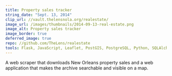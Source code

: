 ```yaml
---
title: Property sales tracker
string_date: "Sept. 13, 2014"
clip_url: //vault.thelensnola.org/realestate/
image_url: /images/thumbnails/2014-09-13-real-estate.png
image_alt: Property sales tracker
image_border: true
deferred_image: true
repo: //github.com/TheLens/realestate
tools: Flask, JavaScript, Leaflet, PostGIS, PostgreSQL, Python, SQLAlchemy, Selenium
---
```

A web scraper that downloads New Orleans property sales
and a web application that makes the archive searchable and visible on a map.
